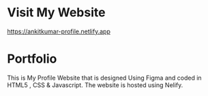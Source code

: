 # Visit My Website
https://ankitkumar-profile.netlify.app
# Portfolio
This is My Profile Website that is designed Using Figma and coded in HTML5 , CSS & Javascript. 
The website is hosted using Nelify.
